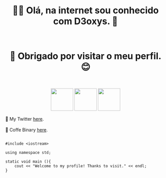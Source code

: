 <h1 align = "center" >👨‍💻 Olá, na internet sou conhecido com D3oxys. 🤖</h1><br>

<h1 align = "center" > 👋 Obrigado por visitar o meu perfil. 😊</h1><br>

<p align = "center">

<img src = "https://logodownload.org/wp-content/uploads/2014/09/twitter-logo-2-1.png" width="70" height="70">
<img src = "https://upload.wikimedia.org/wikipedia/commons/thumb/1/18/ISO_C%2B%2B_Logo.svg/306px-ISO_C%2B%2B_Logo.svg.png" width="70" height="70">
<img src = "https://logodownload.org/wp-content/uploads/2017/11/discord-logo-4-1.png" width="70" height="70"><br>

🧪 My Twitter [here](https://twitter.com/D3oxys89).<br><br>
🧪 Coffe Binary [here](https://discord.gg/H8HcSdnAmp).

```

#include <iostream>

using namespace std;

static void main (){
    cout << "Welcome to my profile! Thanks to visit." << endl;
}

```

</p>

